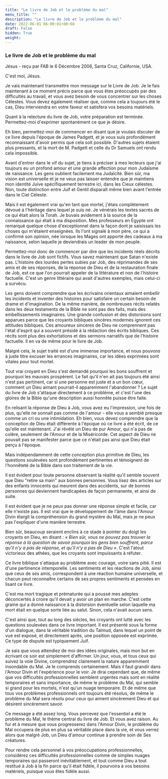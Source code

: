 ```yaml
---
title: "Le livre de Job et le problème du mal"
menu_title: ""
description: "Le livre de Job et le problème du mal"
date: 2022-06-01 06:00:01+00:68
draft: False
hidden: True
weight:
---
```

### Le livre de Job et le problème du mal

Jésus - reçu par FAB le 6 Décembre 2006, Santa Cruz, Californie, USA.

C'est moi, Jésus.

Je vais maintenant transmettre mon message sur le Livre de Job. Je le fais maintenant à ce moment précis parce que vous êtes préoccupés par des difficultés au travail, et vous avez besoin de vous concentrer sur les choses Célestes. Vous devez également réaliser que, comme cela a toujours été le cas, Dieu interviendra en votre faveur et satisfera vos besoins matériels.

Quant à la relecture du livre de Job, votre préparation est terminée. Permettez-moi d'exprimer spontanément ce que je désire.

Eh bien, permettez-moi de commencer en disant que je voulais discuter de ce livre depuis l'époque de James Padgett, et je vous suis profondément reconnaissant d'avoir permis que cela soit possible. D'autres sujets étaient plus pressants, et la mort de M. Padgett et celle du Dr Samuels ont rendu cela impossible.

Avant d'entrer dans le vif du sujet, je tiens à préciser à mes lecteurs que j'ai toujours eu un profond amour et une grande affection pour mon Judaïsme de naissance. Les gens oublient facilement ma Judaïcité. Bien sûr, ma vision est universelle et je ne veux pas laisser entendre que je maintiens mon identité Juive spécifiquement terrestre ici, dans les Cieux célestes. Non, toute distinction entre Juif et Gentil disparaît même bien avant l'entrée dans le Ciel Céleste.

Mais il est également vrai qu'en tant que mortel, j'étais complètement dévoué à l'héritage dans lequel je suis né. Je vénérais les textes sacrés de ce qui était alors la Torah. Je buvais avidement à la source de la connaissance qui était à ma disposition. Mes professeurs en Égypte ont remarqué quelque chose d'exceptionnel dans la façon dont je saisissais les choses qui m'étaient enseignées. Ils l'ont signalé à mon père, ce qui a confirmé son opinion, née lorsque les Mages ont apporté des cadeaux à ma naissance, selon laquelle je deviendrais un leader de mon peuple.

Permettez-moi donc de commencer par dire que les incidents réels décrits dans le livre de Job sont fictifs. Vous savez maintenant que Satan n'existe pas. L'histoire des lourdes pertes subies par Job, des réprimandes de ses amis et de ses réponses, de la réponse de Dieu et de la restauration finale de Job, est ce que l'on pourrait appeler de la littérature et non de l'histoire factuelle. C'est un genre littéraire qui avait d'autres exemples, mais celui-ci a survécu.

Les gens doivent comprendre que les écrivains orientaux aimaient embellir les incidents et inventer des histoires pour satisfaire un certain besoin de drame et d'imagination. De la même manière, de nombreuses récits relatés dans les deux testaments de la Bible ne sont pas des faits, mais des embellissements imaginaires. Une grande confusion et des distorsions sont apparues parce que les croyants bibliques sincères modernes ignorent ces attitudes bibliques. Ces amoureux sincères de Dieu ne comprennent pas l'état d'esprit qui a souvent présidé à la rédaction des écrits bibliques. Ces récits sont plus des exhortations et des sermons narratifs que de l'histoire factuelle. Il en va de même pour le livre de Job.

Malgré cela, le sujet traité est d'une immense importance, et nous pouvons à juste titre excuser les errances imaginaires, car les idées exprimées sont vitales pour tout mortel.

Tout vrai croyant en Dieu s'est demandé pourquoi les bons souffrent et pourquoi les mauvais prospèrent. Le fait qu'il n'en ait pas toujours été ainsi n'est pas pertinent, car si une personne est juste et a un bon cœur, comment un Dieu aimant pourrait-il apparemment l'abandonner ? Le sujet du livre de Job s'attaque directement à ce problème, et c'est l'une des gloires de la Bible qu'une description aussi honnête puisse être faite.

En relisant la réponse de Dieu à Job, vous avez eu l'impression, une fois de plus, qu'elle ne sonnait pas comme de l'amour - elle vous a semblé presque comme un cri ou une intimidation. Eh bien, vous devez comprendre que la conception de Dieu était différente à l'époque où ce livre a été écrit, de ce qu'elle est maintenant. J'ai révélé un Dieu de pur Amour, qui n'a pas de colère, seulement de l'Amour et de la Miséricorde. Cet aspect de Dieu ne pouvait pas se manifester parce que ce n'était pas ainsi que Dieu était perçu à l'époque.

Mais indépendamment de cette conception plus primitive de Dieu, les questions soulevées sont profondément pertinentes et témoignent de l'honnêteté de la Bible dans son traitement de la vie.

Il est évident pour toute personne observant la réalité qu'il semble souvent que Dieu "retire sa main" aux bonnes personnes. Vous lisez des articles sur des enfants innocents qui meurent dans des accidents, sur de bonnes personnes qui deviennent handicapées de façon permanente, et ainsi de suite.

Il est évident que je ne peux pas donner une réponse simple et facile, car elle n'existe pas. Il est vrai que le développement de l'âme dans l'Amour Divin élargit la compréhension du grand mystère du Mal, mais je ne peux pas l'expliquer d'une manière terrestre.

Bien sûr, beaucoup seraient enclins à ce stade à pointer du doigt les croyants en Dieu, en disant : *« Bien sûr, vous ne pouvez pas trouver la réponse à la question de savoir pourquoi les gens bien souffrent, parce qu'il n'y a pas de réponse, et qu'il n'y a pas de Dieu »*. C'est l'atout victorieux des athées, que les croyants sont impuissants à réfuter.

Ce livre biblique s'attaque au problème avec courage, voire sans pitié. Il est d'une pertinence intemporelle. Les sentiments et les réactions de Job, ainsi que ceux de ses amis, correspondent à une réaction humaine universelle, et chacun peut reconnaître certains de ses propres sentiments et pensées en lisant ce livre.

C'est ma mort tragique et prématurée qui a poussé mes adeptes déconcertés à croire qu'il devait y avoir un plan en marche. C'est cette graine qui a donné naissance à la distorsion éventuelle selon laquelle ma mort était en quelque sorte liée au salut. Sinon, cela n'avait aucun sens.

C'est ainsi que, tout au long des siècles, les croyants ont lutté avec les questions soulevées dans ce livre important. Il est présenté sous la forme d'un dialogue, dans la véritable tradition du Talmud, dans lequel un point de vue est exposé, et directement après, une position opposée est exprimée. Ce type de dispute est typiquement Juif.

Je sais que vous attendiez de moi des idées originales, mais mon but en écrivant ce soir est simplement d'affirmer. Un jour, vous, et tous ceux qui suivez la voie Divine, comprendrez clairement la nature apparemment insondable du Mal. Je le comprends certainement. Mais il faut grandir dans l'Amour Divin et l'expérience pour le voir. Je dirai cependant que, de même que vos difficultés professionnelles semblent urgentes mais sont en réalité temporaires et sans importance, de même le problème du Mal, qui semble si grand pour les mortels, n'est qu'un nuage temporaire. Et de même que tous vos problèmes professionnels ont toujours été résolus, de même le problème du Mal sera résolu pour ceux qui aiment sincèrement Dieu et qui désirent sincèrement savoir.

Ce message a été assez long. Vous percevez que l'essentiel a été le problème du Mal, le thème central du livre de Job. Et vous avez raison. Au fur et à mesure que vous progresserez dans l'Amour Divin, le problème du Mal occupera de plus en plus sa véritable place dans la vie, et vous verrez alors que malgré Job, un Dieu d'amour continue à prendre soin de Ses créatures.

Pour rendre cela personnel à vos préoccupations professionnelles, considérez ces difficultés professionnelles comme de simples nuages temporaires qui passeront inévitablement, et tout comme Dieu a tout restitué à Job à la fin parce qu'il était fidèle, il pourvoira à vos besoins matériels, puisque vous êtes fidèle aussi.
